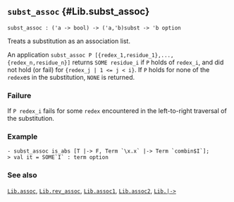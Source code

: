 ## `subst_assoc` {#Lib.subst_assoc}


```
subst_assoc : ('a -> bool) -> ('a,'b)subst -> 'b option
```



Treats a substitution as an association list.


An application `subst_assoc P [{redex_1,residue_1},...,{redex_n,residue_n}]`
returns `SOME residue_i` if `P` holds of `redex_i`, and did not hold
(or fail) for `{redex_j | 1 <= j < i}`.  If `P` holds for none of
the `redex`es in the substitution, `NONE` is returned.

### Failure

If `P redex_i` fails for some `redex` encountered in the left-to-right
traversal of the substitution.

### Example

    
    - subst_assoc is_abs [T |-> F, Term `\x.x` |-> Term `combin$I`];
    > val it = SOME`I` : term option
    



### See also

[`Lib.assoc`](#Lib.assoc), [`Lib.rev_assoc`](#Lib.rev_assoc), [`Lib.assoc1`](#Lib.assoc1), [`Lib.assoc2`](#Lib.assoc2), [`Lib.|->`](#Lib..GZKQ4)

